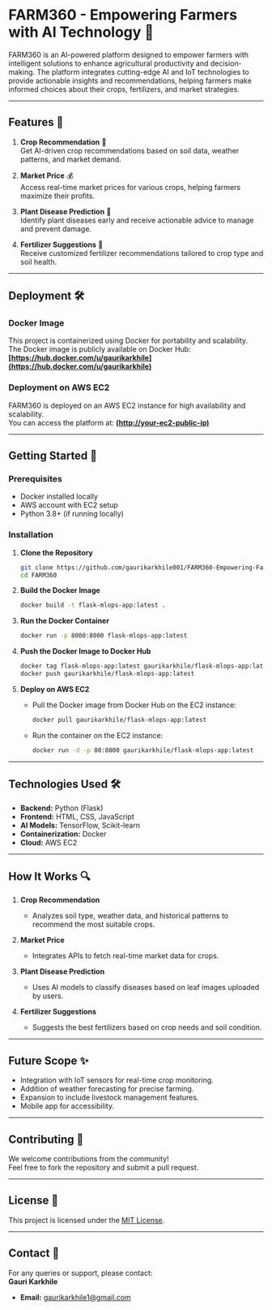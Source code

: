 

# FARM360 - Empowering Farmers with AI Technology 🌾

FARM360 is an AI-powered platform designed to empower farmers with intelligent solutions to enhance agricultural productivity and decision-making. The platform integrates cutting-edge AI and IoT technologies to provide actionable insights and recommendations, helping farmers make informed choices about their crops, fertilizers, and market strategies.

---

## Features 🚜

1. **Crop Recommendation** 🌱  
   Get AI-driven crop recommendations based on soil data, weather patterns, and market demand.

2. **Market Price** 💰  
   Access real-time market prices for various crops, helping farmers maximize their profits.

3. **Plant Disease Prediction** 🦠  
   Identify plant diseases early and receive actionable advice to manage and prevent damage.

4. **Fertilizer Suggestions** 🌾  
   Receive customized fertilizer recommendations tailored to crop type and soil health.

---

## Deployment 🛠️

### Docker Image  
This project is containerized using Docker for portability and scalability.  
The Docker image is publicly available on Docker Hub:  
**[https://hub.docker.com/u/gaurikarkhile](https://hub.docker.com/u/gaurikarkhile)**

### Deployment on AWS EC2  
FARM360 is deployed on an AWS EC2 instance for high availability and scalability.  
You can access the platform at: **[(http://your-ec2-public-ip)](http://your-ec2-public-ip)**

---

## Getting Started 🚀

### Prerequisites
- Docker installed locally
- AWS account with EC2 setup
- Python 3.8+ (if running locally)

### Installation

1. **Clone the Repository**  
   ```bash
   git clone https://github.com/gaurikarkhile001/FARM360-Empowering-Farmers-with-AI-Technology.git
   cd FARM360
   ```

2. **Build the Docker Image**  
   ```bash
   docker build -t flask-mlops-app:latest .
   ```

3. **Run the Docker Container**  
   ```bash
   docker run -p 8000:8000 flask-mlops-app:latest
   ```

4. **Push the Docker Image to Docker Hub**  
   ```bash
   docker tag flask-mlops-app:latest gaurikarkhile/flask-mlops-app:latest
   docker push gaurikarkhile/flask-mlops-app:latest
   ```

5. **Deploy on AWS EC2**  
   - Pull the Docker image from Docker Hub on the EC2 instance:  
     ```bash
     docker pull gaurikarkhile/flask-mlops-app:latest
     ```
   - Run the container on the EC2 instance:  
     ```bash
     docker run -d -p 80:8000 gaurikarkhile/flask-mlops-app:latest
     ```

---

## Technologies Used 🛠️

- **Backend:** Python (Flask)  
- **Frontend:** HTML, CSS, JavaScript  
- **AI Models:** TensorFlow, Scikit-learn  
- **Containerization:** Docker  
- **Cloud:** AWS EC2  

---

## How It Works 🔍

1. **Crop Recommendation**  
   - Analyzes soil type, weather data, and historical patterns to recommend the most suitable crops.

2. **Market Price**  
   - Integrates APIs to fetch real-time market data for crops.

3. **Plant Disease Prediction**  
   - Uses AI models to classify diseases based on leaf images uploaded by users.

4. **Fertilizer Suggestions**  
   - Suggests the best fertilizers based on crop needs and soil condition.

---

## Future Scope ✨

- Integration with IoT sensors for real-time crop monitoring.  
- Addition of weather forecasting for precise farming.  
- Expansion to include livestock management features.  
- Mobile app for accessibility.

---

## Contributing 🤝

We welcome contributions from the community!  
Feel free to fork the repository and submit a pull request.  

---

## License 📜

This project is licensed under the [MIT License](LICENSE).

---

## Contact 📧

For any queries or support, please contact:  
**Gauri Karkhile**  
- **Email:** [gaurikarkhile1@gmail.com](mailto:gaurikarkhile1@gmail.com)  
```
